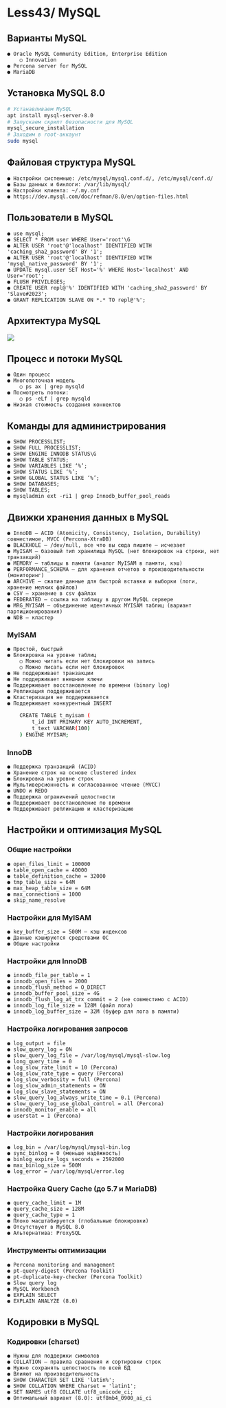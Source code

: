 # Less43/ MySQL

## Варианты MySQL
    ● Oracle MySQL Community Edition, Enterprise Edition
        ○ Innovation
    ● Percona server for MySQL
    ● MariaDB

## Установка MySQL 8.0
```bash
# Устанавливаем MySQL
apt install mysql-server-8.0
# Запускаем скрипт безопасности для MySQL
mysql_secure_installation
# Заходим в root-аккаунт
sudo mysql    
```

## Файловая структура MySQL
    ● Настройки системные: /etc/mysql/mysql.conf.d/, /etc/mysql/conf.d/
    ● Базы данных и бинлоги: /var/lib/mysql/
    ● Настройки клиента: ~/.my.cnf
    ● https://dev.mysql.com/doc/refman/8.0/en/option-files.html

## Пользователи в MySQL
    ● use mysql;
    ● SELECT * FROM user WHERE User='root'\G
    ● ALTER USER 'root'@'localhost' IDENTIFIED WITH 'caching_sha2_password' BY '1';
    ● ALTER USER 'root'@'localhost' IDENTIFIED WITH 'mysql_native_password' BY '1';
    ● UPDATE mysql.user SET Host='%' WHERE Host='localhost' AND User='root';
    ● FLUSH PRIVILEGES;
    ● CREATE USER repl@'%' IDENTIFIED WITH 'caching_sha2_password' BY 'Slave#2023';
    ● GRANT REPLICATION SLAVE ON *.* TO repl@'%';

## Архитектура MySQL

![](./screenshot1.png)

## Процесс и потоки MySQL
    ● Один процесс
    ● Многопоточная модель
        ○ ps ax | grep mysqld
    ● Посмотреть потоки:
        ○ ps -eLf | grep mysqld
    ● Низкая стоимость создания коннектов

## Команды для администрирования
    ● SHOW PROCESSLIST;
    ● SHOW FULL PROCESSLIST;
    ● SHOW ENGINE INNODB STATUS\G
    ● SHOW TABLE STATUS;
    ● SHOW VARIABLES LIKE ‘%’;
    ● SHOW STATUS LIKE ‘%’;
    ● SHOW GLOBAL STATUS LIKE ‘%’;
    ● SHOW DATABASES;
    ● SHOW TABLES;
    ● mysqladmin ext -ri1 | grep Innodb_buffer_pool_reads

## Движки хранения данных в MySQL

    ● InnoDB — ACID (Atomicity, Consistency, Isolation, Durability) совместимое, MVCC (Percona-XtraDB)
    ● BLACKHOLE — /dev/null, все что вы сюда пишите — исчезает
    ● MyISAM — базовый тип хранилища MySQL (нет блокировок на строки, нет транзакций)
    ● MEMORY — таблицы в памяти (аналог MyISAM в памяти, кэш)
    ● PERFORMANCE_SCHEMA — для хранения отчетов о производительности (мониторинг)
    ● ARCHIVE — сжатие данные для быстрой вставки и выборки (логи, хранение мелких файлов)
    ● CSV — хранение в csv файлах
    ● FEDERATED — ссылка на таблицу в другом MySQL сервере
    ● MRG_MYISAM — объединение идентичных MYISAM таблиц (вариант партиционирования)
    ● NDB — кластер

### MyISAM
    ● Простой, быстрый
    ● Блокировка на уровне таблиц
        ○ Можно читать если нет блокировки на запись
        ○ Можно писать если нет блокировок
    ● Не поддерживает транзакции
    ● Не поддерживает внешние ключи
    ● Поддерживает восстановление по времени (binary log)
    ● Репликация поддерживается
    ● Кластеризация не поддерживается
    ● Поддерживает конкурентный INSERT
```bash 
    CREATE TABLE t_myisam (
        t_id INT PRIMARY KEY AUTO_INCREMENT,
        t_text VARCHAR(100)
    ) ENGINE MYISAM;
```
### InnoDB
    ● Поддержка транзакций (ACID)
    ● Хранение строк на основе clustered index
    ● Блокировка на уровне строк
    ● Мультиверсионность и согласованное чтение (MVCC)
    ● UNDO и REDO
    ● Поддержка ограничений целостности
    ● Поддерживает восстановление по времени
    ● Поддерживает репликацию и кластеризацию

## Настройки и оптимизация MySQL
###    Общие настройки
    ● open_files_limit = 100000
    ● table_open_cache = 40000
    ● table_definition_cache = 32000
    ● tmp_table_size = 64M
    ● max_heap_table_size = 64M
    ● max_connections = 1000
    ● skip_name_resolve

###    Настройки для MyISAM
    ● key_buffer_size = 500M — кэш индексов
    ● Данные кэшируются средствами ОС
    ● Общие настройки

###    Настройки для InnoDB
    ● innodb_file_per_table = 1
    ● innodb_open_files = 2000
    ● innodb_flush_method = O_DIRECT
    ● innodb_buffer_pool_size = 4G
    ● innodb_flush_log_at_trx_commit = 2 (не совместимо с ACID)
    ● innodb_log_file_size = 128M (файл лога)
    ● innodb_log_buffer_size = 32M (буфер для лога в памяти)

### Настройка логирования запросов
    ● log_output = file
    ● slow_query_log = ON
    ● slow_query_log_file = /var/log/mysql/mysql-slow.log
    ● long_query_time = 0
    ● log_slow_rate_limit = 10 (Percona)
    ● log_slow_rate_type = query (Percona)
    ● log_slow_verbosity = full (Percona)
    ● log_slow_admin_statements = ON
    ● log_slow_slave_statements = ON
    ● slow_query_log_always_write_time = 0.1 (Percona)
    ● slow_query_log_use_global_control = all (Percona)
    ● innodb_monitor_enable = all
    ● userstat = 1 (Percona)

### Настройки логирования
    ● log_bin = /var/log/mysql/mysql-bin.log
    ● sync_binlog = 0 (меньше надёжность)
    ● binlog_expire_logs_seconds = 2592000
    ● max_binlog_size = 500M
    ● log_error = /var/log/mysql/error.log

### Настройка Query Cache (до 5.7 и MariaDB)
    ● query_cache_limit = 1M
    ● query_cache_size = 128M
    ● query_cache_type = 1
    ● Плохо масштабируется (глобальные блокировки)
    ● Отсутствует в MySQL 8.0
    ● Альтернатива: ProxySQL

### Инструменты оптимизации
    ● Percona monitoring and management
    ● pt-query-digest (Percona Toolkit)
    ● pt-duplicate-key-checker (Percona Toolkit)
    ● Slow query log
    ● MySQL Workbench
    ● EXPLAIN SELECT
    ● EXPLAIN ANALYZE (8.0)

## Кодировки в MySQL
### Кодировки (charset)
    ● Нужны для поддержки символов
    ● COLLATION — правила сравнения и сортировки строк
    ● Нужно сохранять целостность по всей БД
    ● Влияют на производительность
    ● SHOW CHARACTER SET LIKE 'latin%';
    ● SHOW COLLATION WHERE Charset = 'latin1';
    ● SET NAMES utf8 COLLATE utf8_unicode_ci;
    ● Оптимальный вариант (8.0): utf8mb4_0900_ai_ci

